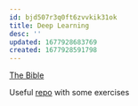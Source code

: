 ```yaml
---
id: bjd507r3q0ft6zvvkik31ok
title: Deep Learning
desc: ''
updated: 1677928683769
created: 1677928591798
---
```

[The Bible](https://drive.google.com/file/d/1l7_bQJkxtEnFyPXm0y8U8Wy18dY5fqbY/view?usp=share_link)

Useful [repo](https://github.com/janishar/mit-deep-learning-book-pdf) with some exercises